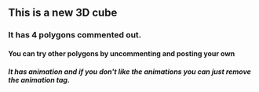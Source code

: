 ## This is a new 3D cube
### It has 4 polygons commented out.
#### You can try other polygons by uncommenting and posting your own
##### It has animation and if you don't like the animations you can just remove the animation tag.